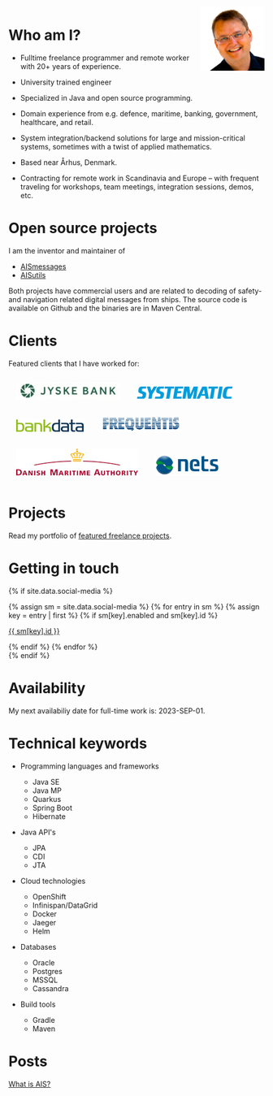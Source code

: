 <link rel="stylesheet" href="https://cdnjs.cloudflare.com/ajax/libs/font-awesome/4.7.0/css/font-awesome.min.css">

<img src="images/tbs.webp" style="float: right" width="25%" height="25%" />

# Who am I?

* Fulltime freelance programmer and remote worker with 20+ years of experience.

* University trained engineer 

* Specialized in Java and open source programming. 

* Domain experience from e.g. defence, maritime, banking, government, healthcare, and retail.

* System integration/backend solutions for large and mission-critical systems, sometimes with a twist of applied mathematics.

* Based near Århus, Denmark.

* Contracting for remote work in Scandinavia and Europe – with frequent traveling for workshops, team meetings, integration sessions, demos, etc.

# Open source projects

I am the inventor and maintainer of 

- [AISmessages](https://github.com/tbsalling/aismessages)
- [AISutils](https://github.com/tbsalling/aisutils)

Both projects have commercial users and are related to decoding of safety- and navigation related digital messages from ships. The source code is available on Github and the binaries are in Maven Central.

# Clients

Featured clients that I have worked for:

<img src="images/logo_jb.jpg" style="margin: 15px 15px 15px 15px" />
<img src="images/logo_systematic.jpg" style="margin: 15px 15px 15px 15px" />
<img src="images/logo_bankdata.jpg" style="margin: 15px 15px 15px 15px" />
<img src="images/logo_frequentis.jpg" style="margin: 15px 15px 15px 15px" />
<img src="images/logo_dma.jpg" style="margin: 15px 15px 15px 15px" />
<img src="images/logo_nets.jpg" style="margin: 15px 15px 15px 15px" />

# Projects

Read my portfolio of [featured freelance projects](clients.md).

# Getting in touch

{% if site.data.social-media %}
<div id="social-media">
    {% assign sm = site.data.social-media %}
    {% for entry in sm %}
        {% assign key = entry | first %}
        {% if sm[key].enabled and sm[key].id %}
            <p><a href="{{ sm[key].href }}{{ sm[key].id }}" title="{{ sm[key].title }}"><i class="fa fa-xl {{ sm[key].fa-icon }}"></i> {{ sm[key].id }}</a></p>
        {% endif %}
    {% endfor %}
</div>
{% endif %}

# Availability

My next availabiliy date for full-time work is: 2023-SEP-01.

# Technical keywords

* Programming languages and frameworks
    * Java SE
    * Java MP
    * Quarkus
    * Spring Boot
    * Hibernate

* Java API's 
    * JPA
    * CDI
    * JTA

* Cloud technologies
    * OpenShift
    * Infinispan/DataGrid
    * Docker
    * Jaeger
    * Helm

* Databases
    * Oracle
    * Postgres
    * MSSQL
    * Cassandra

* Build tools
    * Gradle
    * Maven

# Posts

[What is AIS?](./blog_000_ais.html)

